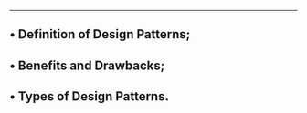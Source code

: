 -----------------------------------
• Definition of Design Patterns;
-------------------------------------
• Benefits and Drawbacks;
------------------------------------
• Types of Design Patterns.
---------------------------------
